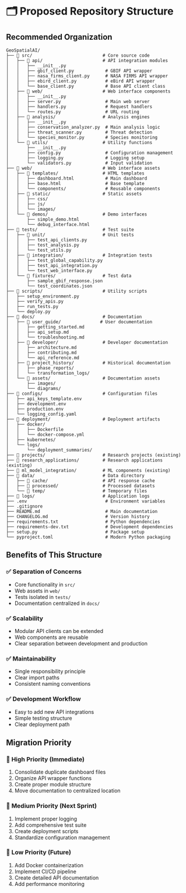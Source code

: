 # 🗂️ Proposed Repository Structure

## Recommended Organization

```
GeoSpatialAI/
├── 📁 src/                           # Core source code
│   ├── 📁 api/                       # API integration modules
│   │   ├── __init__.py
│   │   ├── gbif_client.py            # GBIF API wrapper
│   │   ├── nasa_firms_client.py      # NASA FIRMS API wrapper
│   │   ├── ebird_client.py           # eBird API wrapper
│   │   └── base_client.py            # Base API client class
│   ├── 📁 web/                       # Web interface components
│   │   ├── __init__.py
│   │   ├── server.py                 # Main web server
│   │   ├── handlers.py               # Request handlers
│   │   └── routes.py                 # URL routing
│   ├── 📁 analysis/                  # Analysis engines
│   │   ├── __init__.py
│   │   ├── conservation_analyzer.py  # Main analysis logic
│   │   ├── threat_scanner.py         # Threat detection
│   │   └── species_monitor.py        # Species monitoring
│   └── 📁 utils/                     # Utility functions
│       ├── __init__.py
│       ├── config.py                 # Configuration management
│       ├── logging.py                # Logging setup
│       └── validators.py             # Input validation
├── 📁 web/                           # Web interface assets
│   ├── 📁 templates/                 # HTML templates
│   │   ├── dashboard.html            # Main dashboard
│   │   ├── base.html                 # Base template
│   │   └── components/               # Reusable components
│   ├── 📁 static/                    # Static assets
│   │   ├── css/
│   │   ├── js/
│   │   └── images/
│   └── 📁 demos/                     # Demo interfaces
│       ├── simple_demo.html
│       └── debug_interface.html
├── 📁 tests/                         # Test suite
│   ├── 📁 unit/                      # Unit tests
│   │   ├── test_api_clients.py
│   │   ├── test_analysis.py
│   │   └── test_utils.py
│   ├── 📁 integration/               # Integration tests
│   │   ├── test_global_capability.py
│   │   ├── test_api_integration.py
│   │   └── test_web_interface.py
│   └── 📁 fixtures/                  # Test data
│       ├── sample_gbif_response.json
│       └── test_coordinates.json
├── 📁 scripts/                       # Utility scripts
│   ├── setup_environment.py
│   ├── verify_apis.py
│   ├── run_tests.py
│   └── deploy.py
├── 📁 docs/                          # Documentation
│   ├── 📁 user_guide/               # User documentation
│   │   ├── getting_started.md
│   │   ├── api_setup.md
│   │   └── troubleshooting.md
│   ├── 📁 developer/                 # Developer documentation
│   │   ├── architecture.md
│   │   ├── contributing.md
│   │   └── api_reference.md
│   ├── 📁 project_history/           # Historical documentation
│   │   ├── phase_reports/
│   │   └── transformation_logs/
│   └── 📁 assets/                    # Documentation assets
│       ├── images/
│       └── diagrams/
├── 📁 configs/                       # Configuration files
│   ├── api_keys_template.env
│   ├── development.env
│   ├── production.env
│   └── logging_config.yaml
├── 📁 deployment/                    # Deployment artifacts
│   ├── docker/
│   │   ├── Dockerfile
│   │   └── docker-compose.yml
│   ├── kubernetes/
│   └── logs/
│       └── deployment_summaries/
├── 📁 projects/                      # Research projects (existing)
├── 📁 research_applications/         # Research applications (existing)
├── 📁 ml_model_integration/          # ML components (existing)
├── 📁 data/                          # Data directory
│   ├── 📁 cache/                     # API response cache
│   ├── 📁 processed/                 # Processed datasets
│   └── 📁 temp/                      # Temporary files
├── 📁 logs/                          # Application logs
├── .env                              # Environment variables
├── .gitignore
├── README.md                         # Main documentation
├── CHANGELOG.md                      # Version history
├── requirements.txt                  # Python dependencies
├── requirements-dev.txt              # Development dependencies
├── setup.py                          # Package setup
└── pyproject.toml                    # Modern Python packaging
```

## Benefits of This Structure

### ✅ **Separation of Concerns**
- Core functionality in `src/`
- Web assets in `web/`
- Tests isolated in `tests/`
- Documentation centralized in `docs/`

### ✅ **Scalability**
- Modular API clients can be extended
- Web components are reusable
- Clear separation between development and production

### ✅ **Maintainability**
- Single responsibility principle
- Clear import paths
- Consistent naming conventions

### ✅ **Development Workflow**
- Easy to add new API integrations
- Simple testing structure
- Clear deployment path

## Migration Priority

### 🥇 **High Priority (Immediate)**
1. Consolidate duplicate dashboard files
2. Organize API wrapper functions
3. Create proper module structure
4. Move documentation to centralized location

### 🥈 **Medium Priority (Next Sprint)**
1. Implement proper logging
2. Add comprehensive test suite
3. Create deployment scripts
4. Standardize configuration management

### 🥉 **Low Priority (Future)**
1. Add Docker containerization
2. Implement CI/CD pipeline
3. Create detailed API documentation
4. Add performance monitoring
